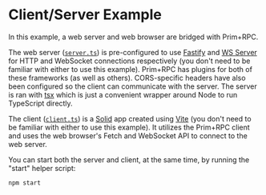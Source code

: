 # Client/Server Example

In this example, a web server and web browser are bridged with Prim+RPC.

The web server ([`server.ts`](./server.ts)) is pre-configured to use
[Fastify](https://github.com/fastify/fastify) and
[WS Server](https://github.com/websockets/ws) for HTTP and WebSocket connections
respectively (you don't need to be familiar with either to use this example).
Prim+RPC has plugins for both of these frameworks (as well as others).
CORS-specific headers have also been configured so the client can communicate
with the server. The server is ran with
[tsx](https://github.com/esbuild-kit/tsx) which is just a convenient wrapper
around Node to run TypeScript directly.

The client ([`client.ts`](./client.tsx)) is a
[Solid](https://github.com/solidjs/solid) app created using
[Vite](https://github.com/vitejs/vite) (you don't need to be familiar with
either to use this example). It utilizes the Prim+RPC client and uses the web
browser's Fetch and WebSocket API to connect to the web server.

You can start both the server and client, at the same time, by running the
"start" helper script:

```zsh
npm start
```
